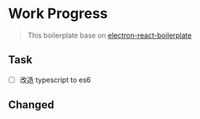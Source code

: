 # Work Progress

> This boilerplate base on [electron-react-boilerplate](https://github.com/electron-react-boilerplate)

## Task

- [ ] 改造 typescript to es6

## Changed
